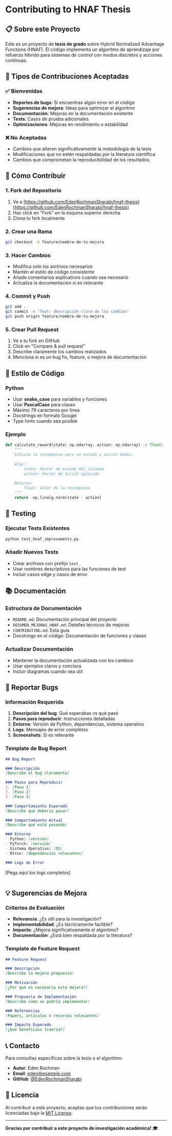 # Contributing to HNAF Thesis

## 📋 Sobre este Proyecto

Este es un proyecto de **tesis de grado** sobre Hybrid Normalized Advantage Functions (HNAF). El código implementa un algoritmo de aprendizaje por refuerzo híbrido para sistemas de control con modos discretos y acciones continuas.

## 🎯 Tipos de Contribuciones Aceptadas

### ✅ Bienvenidas
- **Reportes de bugs**: Si encuentras algún error en el código
- **Sugerencias de mejora**: Ideas para optimizar el algoritmo
- **Documentación**: Mejoras en la documentación existente
- **Tests**: Casos de prueba adicionales
- **Optimizaciones**: Mejoras en rendimiento o estabilidad

### ❌ No Aceptadas
- Cambios que alteren significativamente la metodología de la tesis
- Modificaciones que no estén respaldadas por la literatura científica
- Cambios que comprometan la reproducibilidad de los resultados

## 🚀 Cómo Contribuir

### 1. Fork del Repositorio
1. Ve a [https://github.com/EdenRochmanSharabi/hnaf-thesis](https://github.com/EdenRochmanSharabi/hnaf-thesis)
2. Haz click en "Fork" en la esquina superior derecha
3. Clona tu fork localmente

### 2. Crear una Rama
```bash
git checkout -b feature/nombre-de-tu-mejora
```

### 3. Hacer Cambios
- Modifica solo los archivos necesarios
- Mantén el estilo de código consistente
- Añade comentarios explicativos cuando sea necesario
- Actualiza la documentación si es relevante

### 4. Commit y Push
```bash
git add .
git commit -m "feat: descripción clara de los cambios"
git push origin feature/nombre-de-tu-mejora
```

### 5. Crear Pull Request
1. Ve a tu fork en GitHub
2. Click en "Compare & pull request"
3. Describe claramente los cambios realizados
4. Menciona si es un bug fix, feature, o mejora de documentación

## 📝 Estilo de Código

### Python
- Usar **snake_case** para variables y funciones
- Usar **PascalCase** para clases
- Máximo 79 caracteres por línea
- Docstrings en formato Google
- Type hints cuando sea posible

### Ejemplo
```python
def calculate_reward(state: np.ndarray, action: np.ndarray) -> float:
    """
    Calcula la recompensa para un estado y acción dados.
    
    Args:
        state: Vector de estado del sistema
        action: Vector de acción aplicada
        
    Returns:
        float: Valor de la recompensa
    """
    return -np.linalg.norm(state - action)
```

## 🧪 Testing

### Ejecutar Tests Existentes
```bash
python test_hnaf_improvements.py
```

### Añadir Nuevos Tests
- Crear archivos con prefijo `test_`
- Usar nombres descriptivos para las funciones de test
- Incluir casos edge y casos de error

## 📚 Documentación

### Estructura de Documentación
- `README.md`: Documentación principal del proyecto
- `RESUMEN_MEJORAS_HNAF.md`: Detalles técnicos de mejoras
- `CONTRIBUTING.md`: Esta guía
- Docstrings en el código: Documentación de funciones y clases

### Actualizar Documentación
- Mantener la documentación actualizada con los cambios
- Usar ejemplos claros y concisos
- Incluir diagramas cuando sea útil

## 🐛 Reportar Bugs

### Información Requerida
1. **Descripción del bug**: Qué esperabas vs qué pasó
2. **Pasos para reproducir**: Instrucciones detalladas
3. **Entorno**: Versión de Python, dependencias, sistema operativo
4. **Logs**: Mensajes de error completos
5. **Screenshots**: Si es relevante

### Template de Bug Report
```markdown
## Bug Report

### Descripción
[Describe el bug claramente]

### Pasos para Reproducir
1. [Paso 1]
2. [Paso 2]
3. [Paso 3]

### Comportamiento Esperado
[Describe qué debería pasar]

### Comportamiento Actual
[Describe qué está pasando]

### Entorno
- Python: [versión]
- PyTorch: [versión]
- Sistema Operativo: [OS]
- Otros: [dependencias relevantes]

### Logs de Error
```
[Pega aquí los logs completos]
```
```

## 💡 Sugerencias de Mejora

### Criterios de Evaluación
- **Relevancia**: ¿Es útil para la investigación?
- **Implementabilidad**: ¿Es técnicamente factible?
- **Impacto**: ¿Mejora significativamente el algoritmo?
- **Documentación**: ¿Está bien respaldada por la literatura?

### Template de Feature Request
```markdown
## Feature Request

### Descripción
[Describe la mejora propuesta]

### Motivación
[¿Por qué es necesaria esta mejora?]

### Propuesta de Implementación
[Describe cómo se podría implementar]

### Referencias
[Papers, artículos o recursos relevantes]

### Impacto Esperado
[¿Qué beneficios traería?]
```

## 📞 Contacto

Para consultas específicas sobre la tesis o el algoritmo:

- **Autor**: Eden Rochman
- **Email**: eden@example.com
- **GitHub**: [@EdenRochmanSharabi](https://github.com/EdenRochmanSharabi)

## 📄 Licencia

Al contribuir a este proyecto, aceptas que tus contribuciones serán licenciadas bajo la [MIT License](LICENSE).

---

**Gracias por contribuir a este proyecto de investigación académica!** 🎓 